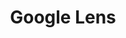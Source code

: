 ---
layout: ressource
title: Google Lens
category: Outil
image:
  src: /laplie/images/google-lens.jpg
  alt: "icon google lens"
url: https://lens.google/intl/fr/
label: |-
  Scanner des documents
---